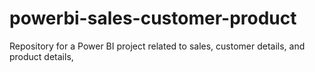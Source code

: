 # powerbi-sales-customer-product
Repository for a Power BI project related to sales, customer details, and product details,
